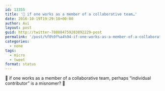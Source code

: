 ```yaml
---
id: 13355
title: '🤔 if one works as a member of a collaborative team…'
date: 2016-10-19T19:29:18+00:00
author: Avi
layout: post
guid: http://twitter-788884759283892229-post
permalink: '/post/%f0%9f%a4%94-if-one-works-as-a-member-of-a-collaborative-team/'
categories:
  - none
tags:
  - micro
  - tweet
format: status
---
```

🤔 if one works as a member of a collaborative team, perhaps “individual contributor” is a misnomer? 🤔
